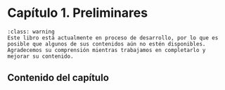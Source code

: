 # Capítulo 1. Preliminares

```{admonition} Advertencia
:class: warning
Este libro está actualmente en proceso de desarrollo, por lo que es posible que algunos de sus contenidos aún no estén disponibles. Agradecemos su comprensión mientras trabajamos en completarlo y mejorar su contenido.
```

## Contenido del capítulo

```{tableofcontents}
```

